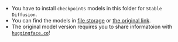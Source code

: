  * You have to install `checkpoints` models in this folder for `Stable Diffusion`.
 * You can find the models in [file storage][ref-fstor] or [the original link][ref-original].
 * The original model version requires you to share informatoion with [`huggingface.co`][ref-hugface]!

[ref-original]: https://huggingface.co/CompVis/stable-diffusion-v-1-4-original
[ref-fstor]: https://drive.yerf.org/wl/?id=EBfTrmcCCUAGaQBXVIj5lJmEhjoP1tgl
[ref-hugface]: https://huggingface.co

